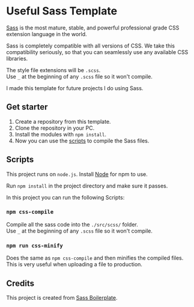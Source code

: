 # Useful Sass Template

[Sass](https://sass-lang.com/) is the most mature, stable, and powerful professional grade CSS extension language in the world.

Sass is completely compatible with all versions of CSS. We take this compatibility seriously, so that you can seamlessly use any available CSS libraries.

The style file extensions will be `.scss`. \
Use `_` at the beginning of any `.scss` file so it won't compile.

I made this template for future projects I do using Sass.

## Get starter

1. Create a repository from this template.
2. Clone the repository in your PC.
3. Install the modules with `npm install`.
4. Now you can use the [scripts](#scripts) to compile the Sass files.

## Scripts

This project runs on `node.js`. Install [Node](https://nodejs.org/) for npm to use.

Run `npm install` in the project directory and make sure it passes.

In this project you can run the following Scripts:

### `npm css-compile`

Compile all the sass code into the `./src/scss/` folder. \
Use `_` at the beginning of any `.scss` file so it won't compile.

### `npm run css-minify`

Does the same as `npm css-compile` and then minifies the compiled files. \
This is very useful when uploading a file to production.

## Credits

This project is created from [Sass Boilerplate](https://github.com/KittyGiraudel/sass-boilerplate.git).
